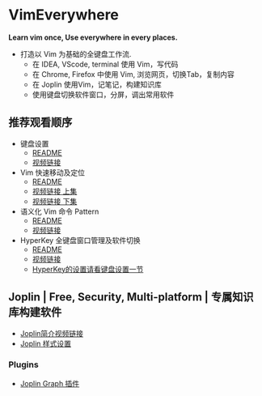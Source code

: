 # VimEverywhere
**Learn vim once, Use everywhere in every places.**

- 打造以 Vim 为基础的全键盘工作流.
	- 在 IDEA, VScode, terminal 使用 Vim，写代码
	- 在 Chrome, Firefox 中使用 Vim, 浏览网页，切换Tab，复制内容
	- 在 Joplin 使用Vim，记笔记，构建知识库
	- 使用键盘切换软件窗口，分屏，调出常用软件

## 推荐观看顺序

- 键盘设置
	- [README](./Vim/karabiner改键设置/README.md)
	- [视频链接](https://www.bilibili.com/video/BV12g411N7hv/)
- Vim 快速移动及定位
	- [README](./Vim/移动/README.md)
  - [视频链接 上集](https://www.bilibili.com/video/BV1K44y1a7Sw/)
  - [视频链接 下集](https://www.bilibili.com/video/BV1734y1r7E5/)
- 语义化 Vim 命令 Pattern
	- [README](./Vim/语义化命令/README.md)
	- [视频链接](https://www.bilibili.com/video/BV1Y3411a7VG/)
- HyperKey 全键盘窗口管理及软件切换
	- [README](./HyperKey/README.md)
	- [视频链接](https://www.bilibili.com/video/BV14r4y1m7yB/)
	- [HyperKey的设置请看键盘设置一节](./Vim/karabiner改键设置/README.md)

## Joplin | Free, Security, Multi-platform | 专属知识库构建软件

- [Joplin简介视频链接](https://www.bilibili.com/video/BV1hY41147ix/)
- [Joplin 样式设置](./Joplin/joplin样式设置/README.md)

### Plugins

- [Joplin Graph 插件](https://www.bilibili.com/video/BV1rb4y1v7cV/)